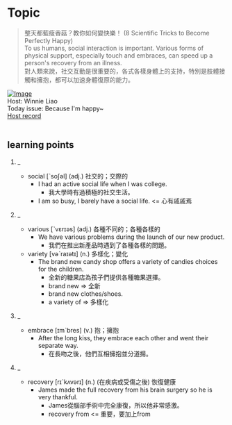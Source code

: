# Topic

> 整天都藍瘦香菇？教你如何變快樂！ (8 Scientific Tricks to Become Perfectly Happy) <br>
> To us humans, social interaction is important. Various forms of physical support, especially touch and embraces, can speed up a person's recovery from an illness. <br>
> 對人類來說，社交互動是很重要的，各式各樣身體上的支持，特別是肢體接觸和擁抱，都可以加速身體復原的能力。 <br>

[![Image](https://cdn.voicetube.com/assets/thumbnails/xrLw94oC6D0.jpg)](https://www.youtube.com/embed/xrLw94oC6D0?rel=0&showinfo=0&cc_load_policy=0&controls=1&autoplay=1&iv_load_policy=3&playsinline=1&wmode=transparent&start=158&end=169&enablejsapi=1&origin=https://tw.voicetube.com&widgetid=1)<br>
Host: Winnie Liao
<br>Today issue: Because I'm happy~
<br>
[Host record](https://cdn.voicetube.com/tmp/everyday_records/callmeboss901/2477.mp3)
<br><br>
## learning points
1. _
	* social [ˋsoʃəl] (adj.) 社交的；交際的
		- I had an active social life when I was college.
			+ 我大學時有過積極的社交生活。
		- I am so busy, I barely have a social life. <= 心有戚戚焉

2. _
	* various [ˋvɛrɪəs] (adj.) 各種不同的；各種各樣的
		- We have various problems during the launch of our new product.
			+ 我們在推出新產品時遇到了各種各樣的問題。
	* variety [vəˋraɪətɪ] (n.) 多樣化；變化
		- The brand new candy shop offers a variety of candies choices for the children.
			+ 全新的糖果店為孩子們提供各種糖果選擇。
			+ brand new => 全新
			+ brand new clothes/shoes.
			+ a variety of => 多樣化

3. _
	* embrace [ɪmˋbres] (v.) 抱；擁抱
		- After the long kiss, they embrace each other and went their separate way.
			+ 在長吻之後，他們互相擁抱並分道揚。

4. _
	* recovery [rɪˋkʌvərɪ] (n.) (在疾病或受傷之後) 恢復健康
		- James made the full recovery from his brain surgery so he is very thankful.
			+ James從腦部手術中完全康復，所以他非常感激。
			+ recovery from <= 重要，要加上from

